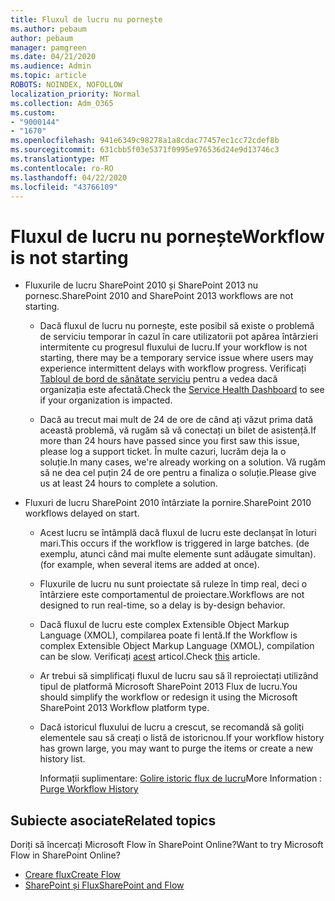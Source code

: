 ```yaml
---
title: Fluxul de lucru nu pornește
ms.author: pebaum
author: pebaum
manager: pamgreen
ms.date: 04/21/2020
ms.audience: Admin
ms.topic: article
ROBOTS: NOINDEX, NOFOLLOW
localization_priority: Normal
ms.collection: Adm_O365
ms.custom:
- "9000144"
- "1670"
ms.openlocfilehash: 941e6349c98278a1a8cdac77457ec1cc72cdef8b
ms.sourcegitcommit: 631cbb5f03e5371f0995e976536d24e9d13746c3
ms.translationtype: MT
ms.contentlocale: ro-RO
ms.lasthandoff: 04/22/2020
ms.locfileid: "43766109"
---
```

# <a name="workflow-is-not-starting"></a><span data-ttu-id="36a85-102">Fluxul de lucru nu pornește</span><span class="sxs-lookup"><span data-stu-id="36a85-102">Workflow is not starting</span></span>

- <span data-ttu-id="36a85-103">Fluxurile de lucru SharePoint 2010 și SharePoint 2013 nu pornesc.</span><span class="sxs-lookup"><span data-stu-id="36a85-103">SharePoint 2010 and SharePoint 2013 workflows are not starting.</span></span>

    - <span data-ttu-id="36a85-104">Dacă fluxul de lucru nu pornește, este posibil să existe o problemă de serviciu temporar în cazul în care utilizatorii pot apărea întârzieri intermitente cu progresul fluxului de lucru.</span><span class="sxs-lookup"><span data-stu-id="36a85-104">If your workflow is not starting, there may be a temporary service issue where users may experience intermittent delays with workflow progress.</span></span> <span data-ttu-id="36a85-105">Verificați [Tabloul de bord de sănătate serviciu](https:/admin.microsoft.com/AdminPortal/Home#/servicehealth) pentru a vedea dacă organizația este afectată.</span><span class="sxs-lookup"><span data-stu-id="36a85-105">Check the [Service Health Dashboard](https:/admin.microsoft.com/AdminPortal/Home#/servicehealth) to see if your organization is impacted.</span></span>

    - <span data-ttu-id="36a85-106">Dacă au trecut mai mult de 24 de ore de când ați văzut prima dată această problemă, vă rugăm să vă conectați un bilet de asistență.</span><span class="sxs-lookup"><span data-stu-id="36a85-106">If more than 24 hours have passed since you first saw this issue, please log a support ticket.</span></span> <span data-ttu-id="36a85-107">În multe cazuri, lucrăm deja la o soluție.</span><span class="sxs-lookup"><span data-stu-id="36a85-107">In many cases, we're already working on a solution.</span></span> <span data-ttu-id="36a85-108">Vă rugăm să ne dea cel puțin 24 de ore pentru a finaliza o soluție.</span><span class="sxs-lookup"><span data-stu-id="36a85-108">Please give us at least 24 hours to complete a solution.</span></span>

- <span data-ttu-id="36a85-109">Fluxuri de lucru SharePoint 2010 întârziate la pornire.</span><span class="sxs-lookup"><span data-stu-id="36a85-109">SharePoint 2010 workflows delayed on start.</span></span>

    - <span data-ttu-id="36a85-110">Acest lucru se întâmplă dacă fluxul de lucru este declanșat în loturi mari.</span><span class="sxs-lookup"><span data-stu-id="36a85-110">This occurs if the workflow is triggered in large batches.</span></span> <span data-ttu-id="36a85-111">(de exemplu, atunci când mai multe elemente sunt adăugate simultan).</span><span class="sxs-lookup"><span data-stu-id="36a85-111">(for example, when several items are added at once).</span></span>

    - <span data-ttu-id="36a85-112">Fluxurile de lucru nu sunt proiectate să ruleze în timp real, deci o întârziere este comportamentul de proiectare.</span><span class="sxs-lookup"><span data-stu-id="36a85-112">Workflows are not designed to run real-time, so a delay is by-design behavior.</span></span>

   -  <span data-ttu-id="36a85-113">Dacă fluxul de lucru este complex Extensible Object Markup Language (XMOL), compilarea poate fi lentă.</span><span class="sxs-lookup"><span data-stu-id="36a85-113">If the Workflow is complex Extensible Object Markup Language (XMOL), compilation can be slow.</span></span> <span data-ttu-id="36a85-114">Verificați [acest](https://support.microsoft.com//kb/3043697) articol.</span><span class="sxs-lookup"><span data-stu-id="36a85-114">Check [this](https://support.microsoft.com//kb/3043697) article.</span></span>

    - <span data-ttu-id="36a85-115">Ar trebui să simplificați fluxul de lucru sau să îl reproiectați utilizând tipul de platformă Microsoft SharePoint 2013 Flux de lucru.</span><span class="sxs-lookup"><span data-stu-id="36a85-115">You should simplify the workflow or redesign it using the Microsoft SharePoint 2013 Workflow platform type.</span></span>

    - <span data-ttu-id="36a85-116">Dacă istoricul fluxului de lucru a crescut, se recomandă să goliți elementele sau să creați o listă de istoricnou.</span><span class="sxs-lookup"><span data-stu-id="36a85-116">If your workflow history has grown large, you may want to purge the items or create a new history list.</span></span>

        <span data-ttu-id="36a85-117">Informații suplimentare: [Golire istoric flux de lucru](https://blogs.technet.microsoft.com/marj/2015/08/07/sharepoint-2010-workflows-best-practice-purge-workflow-history-list-items/)</span><span class="sxs-lookup"><span data-stu-id="36a85-117">More Information : [Purge Workflow History](https://blogs.technet.microsoft.com/marj/2015/08/07/sharepoint-2010-workflows-best-practice-purge-workflow-history-list-items/)</span></span>


## <a name="related-topics"></a><span data-ttu-id="36a85-118">Subiecte asociate</span><span class="sxs-lookup"><span data-stu-id="36a85-118">Related topics</span></span>
<span data-ttu-id="36a85-119">Doriți să încercați Microsoft Flow în SharePoint Online?</span><span class="sxs-lookup"><span data-stu-id="36a85-119">Want to try Microsoft Flow in SharePoint Online?</span></span>
- [<span data-ttu-id="36a85-120">Creare flux</span><span class="sxs-lookup"><span data-stu-id="36a85-120">Create Flow</span></span>](https://support.office.com/article/Create-a-flow-for-a-list-or-library-in-SharePoint-Online-or-OneDrive-for-Business-a9c3e03b-0654-46af-a254-20252e580d01) 
- [<span data-ttu-id="36a85-121">SharePoint și Flux</span><span class="sxs-lookup"><span data-stu-id="36a85-121">SharePoint and Flow</span></span>](https://flow.microsoft.com/blog/sharepoint-and-flow/) 


